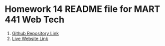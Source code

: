 # Homework 14 README file for MART 441 Web Tech

1. [Github Repository Link](https://github.com/beaugoldberg/MART441-WebTechnologies)
2. [Live Website Link](https://beaugoldberg.github.io/MART441-WebTechnologies/HW-14/index.html)


    
